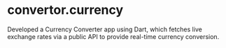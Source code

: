 # convertor.currency
Developed a Currency Converter app using Dart, which fetches live exchange rates via a public API to provide real-time currency conversion.
